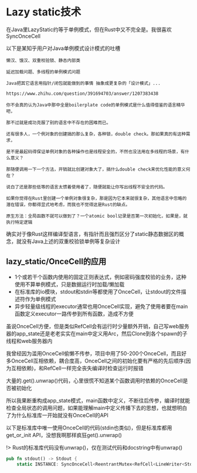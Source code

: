 # Lazy static技术

在Java里LazyStatic约等于单例模式，但在Rust中又不完全是。我很喜欢SyncOnceCell

以下是某知乎用户对Java单例模式设计模式的吐槽

```
懒汉、饿汉、双重校验锁、静态内部类

延迟加载问题、多线程的单例模式问题

Java把其它语言用指针/闭包就能做到的事情 抽象成更复杂的「设计模式」...

https://www.zhihu.com/question/391694703/answer/1207383438

你不会真的认为Java中那中全是boilerplate code的单例模式是什么值得借鉴的语言精华吧，

那不过就是成功克服了别的语言中不存在的困难而已。

还有很多人，一个例对象的创建搞的那么复杂，各种锁，double check。那如果真的有这种需求，

是不是最起码得保证单例对象的各种操作也是线程安全的，不然也没法用在多线程的场景，有什么意义？

那随便调用一下一个方法，开销就比创建对象大了，搞什么double check来优化性能的意义何在？

说白了还是那些低等的语言太惯着使用者了，随便就能让你写出线程不安全的代码。

如果你觉得在Rust里创建一个单例对象很复杂，那是因为它本来就很复杂，其他语言中忽略的潜在错误，你都得显式地考虑，而我也不觉得这是Rust的缺点。

原生方法：全局函数不就可以做到了？一个atomic bool记录是否第一次初始化，如果是，就执行特定逻辑
```

确实对于像Rust这样编译型语言，有指针而且强烈区分了static静态数据区的概念，就没有Java上述的双重校验锁单例等复杂设计

## lazy_static/OnceCell的应用

- 1个或若干个函数内使用的固定正则表达式，例如密码强度校验的业务，这种使用不算单例模式，只是数据运行时加载/懒加载
- 在标准库的io模块，stdout和stdin等都使用了OnceCell，让stdout的文件描述符作为单例模式
- 异步轻量级线程的executor通常也用OnceCell实现，避免了使用者要在main函数定义executor一路传参到所有函数，造成不方便

虽说OnceCell方便，但是类似RefCell会有运行时少量额外开销，自己写web服务器的app_state还是老老实实在main中定义用Arc，然后Clone到各个spawn的子线程和web服务器内

我曾经因为滥用OnceCell偷懒不传参，项目中用了50-200个OnceCell，而且好多OnceCell互相依赖，耦合度高，OnceCell之间的初始化要有严格的先后顺序(因为互相依赖)，和RefCell一样完全丧失编译时检查运行时报错

大量的.get().unwrap()代码，心里很慌不知道某个函数调用时依赖的OnceCell是否被初始化

所以我果断重构成app_state模式，main函数中定义，不断往后传参，编译时就能检查全局状态的调用问题，如果能理解main中定义传播下去的思想，也就想明白了为什么标准库一开始就没有OnceCell的API

以下是标准库中唯一使用OnceCell的代码(stdin也类似)，但是标准库都用get_or_init API，没想我啊那样疯狂get().unwrap()

!> Rust的标准库代码没有unwrap()，仅在测试代码和docstring中有unwrap()

```rust
pub fn stdout() -> Stdout {
    static INSTANCE: SyncOnceCell<ReentrantMutex<RefCell<LineWriter<StdoutRaw>>>> =
```